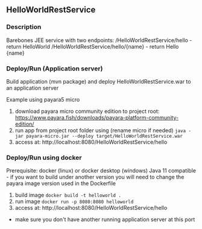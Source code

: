 ## HelloWorldRestService ##
### Description ###
Barebones JEE service with two endpoints:
/HelloWorldRestService/hello - return HelloWorld
/HelloWorldRestService/hello/{name} - return Hello {name}


### Deploy/Run (Application server) ###
Build application (mvn package) and deploy HelloWorldRestService.war to an application server

Example using payara5 micro
1. download payara micro community edition to project root: https://www.payara.fish/downloads/payara-platform-community-edition/
1. run app from project root folder using (rename micro if needed) `java -jar payara-micro.jar --deploy target/HelloWorldRestService.war`
1. access at: http://localhost:8080/HelloWorldRestService/hello

### Deploy/Run using docker ###
Prerequisite: docker (linux) or docker desktop (windows)
Java 11 compatible - if you want to build under another version you will need to change the payara image version used in
the Dockerfile

1. build image `docker build -t helloworld .`
1. run image `docker run -p 8080:8080 helloworld`
1. access at: http://localhost:8080/HelloWorldRestService/hello

* make sure you don't have another running application server at this port


